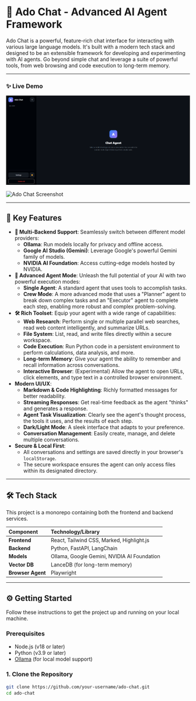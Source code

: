 # 🤖 Ado Chat - Advanced AI Agent Framework

Ado Chat is a powerful, feature-rich chat interface for interacting with various large language models. It's built with a modern tech stack and designed to be an extensible framework for developing and experimenting with AI agents. Go beyond simple chat and leverage a suite of powerful tools, from web browsing and code execution to long-term memory.

---

### ✨ Live Demo


![Ado Chat Screenshot](https://github.com/avdo403/Ado-Chat/blob/main/Image/1.png)

![Ado Chat Screenshot](https://via.placeholder.com/800x500.png?text=Your+App+Screenshot+Here)

---

## 🚀 Key Features

*   **🔌 Multi-Backend Support**: Seamlessly switch between different model providers:
    *   **Ollama**: Run models locally for privacy and offline access.
    *   **Google AI Studio (Gemini)**: Leverage Google's powerful Gemini family of models.
    *   **NVIDIA AI Foundation**: Access cutting-edge models hosted by NVIDIA.
*   **🤖 Advanced Agent Mode**: Unleash the full potential of your AI with two powerful execution modes:
    *   **Single Agent**: A standard agent that uses tools to accomplish tasks.
    *   **Crew Mode**: A more advanced mode that uses a "Planner" agent to break down complex tasks and an "Executor" agent to complete each step, enabling more robust and complex problem-solving.
*   **🛠️ Rich Toolset**: Equip your agent with a wide range of capabilities:
    *   **Web Research**: Perform single or multiple parallel web searches, read web content intelligently, and summarize URLs.
    *   **File System**: List, read, and write files directly within a secure workspace.
    *   **Code Execution**: Run Python code in a persistent environment to perform calculations, data analysis, and more.
    *   **Long-term Memory**: Give your agent the ability to remember and recall information across conversations.
    *   **Interactive Browser**: (Experimental) Allow the agent to open URLs, click elements, and type text in a controlled browser environment.
*   **Modern UI/UX**:
    *   **Markdown & Code Highlighting**: Richly formatted messages for better readability.
    *   **Streaming Responses**: Get real-time feedback as the agent "thinks" and generates a response.
    *   **Agent Task Visualization**: Clearly see the agent's thought process, the tools it uses, and the results of each step.
    *   **Dark/Light Mode**: A sleek interface that adapts to your preference.
    *   **Conversation Management**: Easily create, manage, and delete multiple conversations.
*   **Secure & Local First**:
    *   All conversations and settings are saved directly in your browser's `localStorage`.
    *   The secure workspace ensures the agent can only access files within its designated directory.

---

## 🛠️ Tech Stack

This project is a monorepo containing both the frontend and backend services.

| Component | Technology/Library |
| :--- | :--- |
| **Frontend** | React, Tailwind CSS, Marked, Highlight.js |
| **Backend** | Python, FastAPI, LangChain |
| **Models** | Ollama, Google Gemini, NVIDIA AI Foundation |
| **Vector DB** | LanceDB (for long-term memory) |
| **Browser Agent**| Playwright |

---

## ⚙️ Getting Started

Follow these instructions to get the project up and running on your local machine.

### Prerequisites

*   Node.js (v18 or later)
*   Python (v3.9 or later)
*   [Ollama](https://ollama.ai/) (for local model support)

### 1. Clone the Repository

```bash
git clone https://github.com/your-username/ado-chat.git
cd ado-chat
